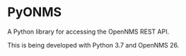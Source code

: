 # PyONMS

A Python library for accessing the OpenNMS REST API.

This is being developed with Python 3.7 and OpenNMS 26.